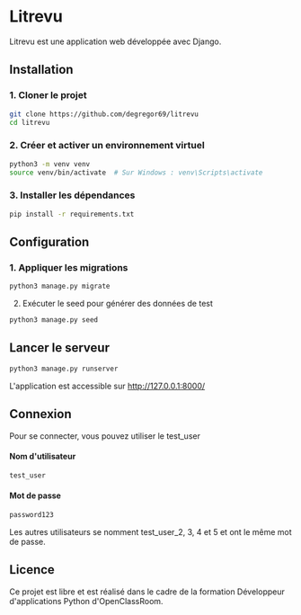# Litrevu

Litrevu est une application web développée avec Django.

## Installation

### 1. Cloner le projet
```sh
git clone https://github.com/degregor69/litrevu
cd litrevu
```
 
### 2. Créer et activer un environnement virtuel

```sh
python3 -m venv venv
source venv/bin/activate  # Sur Windows : venv\Scripts\activate
```

### 3. Installer les dépendances

```sh 
pip install -r requirements.txt
```

## Configuration

### 1. Appliquer les migrations
```sh 
python3 manage.py migrate
```
2. Exécuter le seed pour générer des données de test
```sh 
python3 manage.py seed
```

## Lancer le serveur
```sh 
python3 manage.py runserver
```
L'application est accessible sur http://127.0.0.1:8000/ 

## Connexion

Pour se connecter, vous pouvez utiliser le test_user
#### Nom d'utilisateur
```sh 
test_user
```
#### Mot de passe
```sh
password123
```
Les autres utilisateurs se nomment test_user_2, 3, 4 et 5 et ont le même mot de passe.

## Licence
Ce projet est libre et est réalisé dans le cadre de la formation Développeur d'applications Python d'OpenClassRoom.